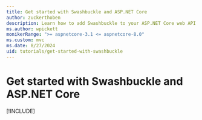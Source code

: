 ```yaml
---
title: Get started with Swashbuckle and ASP.NET Core
author: zuckerthoben
description: Learn how to add Swashbuckle to your ASP.NET Core web API project to integrate the Swagger UI.
ms.author: wpickett
monikerRange: ">= aspnetcore-3.1 <= aspnetcore-8.0"
ms.custom: mvc
ms.date: 8/27/2024
uid: tutorials/get-started-with-swashbuckle
---
```

# Get started with Swashbuckle and ASP.NET Core

[!INCLUDE[](~/tutorials/getting-started-with-swashbuckle/includes/getting-started-with-swashbuckle8.md)]

